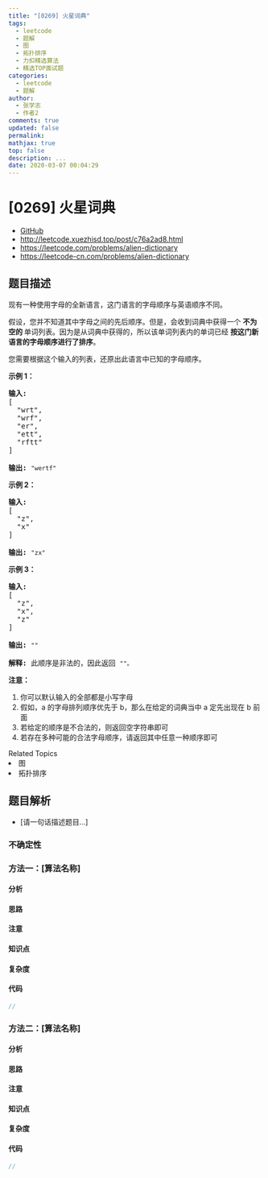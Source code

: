 ```yaml
---
title: "[0269] 火星词典"
tags:
  - leetcode
  - 题解
  - 图
  - 拓扑排序
  - 力扣精选算法
  - 精选TOP面试题
categories:
  - leetcode
  - 题解
author:
  - 张学志
  - 作者2
comments: true
updated: false
permalink:
mathjax: true
top: false
description: ...
date: 2020-03-07 00:04:29
---
```



# [0269] 火星词典
* [GitHub](https://github.com/algoboy101/LeetCodeCrowdsource/tree/master/_posts/QA/%5B0269%5D%20%E7%81%AB%E6%98%9F%E8%AF%8D%E5%85%B8.md)
* http://leetcode.xuezhisd.top/post/c76a2ad8.html
* https://leetcode.com/problems/alien-dictionary
* https://leetcode-cn.com/problems/alien-dictionary


## 题目描述

<p>现有一种使用字母的全新语言，这门语言的字母顺序与英语顺序不同。</p>

<p>假设，您并不知道其中字母之间的先后顺序。但是，会收到词典中获得一个&nbsp;<strong>不为空的&nbsp;</strong>单词列表。因为是从词典中获得的，所以该单词列表内的单词已经&nbsp;<strong>按这门新语言的字母顺序进行了排序</strong>。</p>

<p>您需要根据这个输入的列表，还原出此语言中已知的字母顺序。</p>

<p><strong>示例 1：</strong></p>

<pre><strong>输入:</strong>
[
  &quot;wrt&quot;,
  &quot;wrf&quot;,
  &quot;er&quot;,
  &quot;ett&quot;,
  &quot;rftt&quot;
]

<strong>输出: </strong><code>&quot;wertf&quot;</code>
</pre>

<p><strong>示例 2：</strong></p>

<pre><strong>输入:</strong>
[
  &quot;z&quot;,
  &quot;x&quot;
]

<strong>输出: </strong><code>&quot;zx&quot;</code>
</pre>

<p><strong>示例 3：</strong></p>

<pre><strong>输入:</strong>
[
  &quot;z&quot;,
  &quot;x&quot;,
  &quot;z&quot;
] 

<strong>输出: </strong><code>&quot;&quot;</code>&nbsp;

<strong>解释:</strong> 此顺序是非法的，因此返回 <code>&quot;&quot;。</code>
</pre>

<p><strong>注意：</strong></p>

<ol>
	<li>你可以默认输入的全部都是小写字母</li>
	<li>假如，a 的字母排列顺序优先于 b，那么在给定的词典当中 a 定先出现在&nbsp;b 前面</li>
	<li>若给定的顺序是不合法的，则返回空字符串即可</li>
	<li>若存在多种可能的合法字母顺序，请返回其中任意一种顺序即可</li>
</ol>
<div><div>Related Topics</div><div><li>图</li><li>拓扑排序</li></div></div>


## 题目解析
* [请一句话描述题目...]

### 不确定性


### 方法一：[算法名称]

#### 分析

#### 思路

#### 注意

#### 知识点

#### 复杂度

#### 代码

```cpp
//
```


### 方法二：[算法名称]

#### 分析

#### 思路

#### 注意

#### 知识点

#### 复杂度

#### 代码

```cpp
//
```



